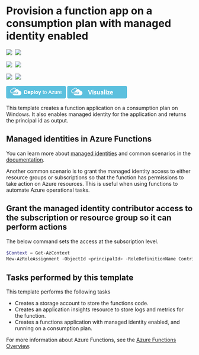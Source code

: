 # Provision a function app on a consumption plan with managed identity enabled

<IMG SRC="https://azurequickstartsservice.blob.core.windows.net/badges/101-functions-managed-identity/PublicLastTestDate.svg" />&nbsp;
<IMG SRC="https://azurequickstartsservice.blob.core.windows.net/badges/101-functions-managed-identity/PublicDeployment.svg" />&nbsp;

<IMG SRC="https://azurequickstartsservice.blob.core.windows.net/badges/101-functions-managed-identity/FairfaxLastTestDate.svg" />&nbsp;
<IMG SRC="https://azurequickstartsservice.blob.core.windows.net/badges/101-functions-managed-identity/FairfaxDeployment.svg" />&nbsp;

<IMG SRC="https://azurequickstartsservice.blob.core.windows.net/badges/101-functions-managed-identity/BestPracticeResult.svg" />&nbsp;
<IMG SRC="https://azurequickstartsservice.blob.core.windows.net/badges/101-functions-managed-identity/CredScanResult.svg" />&nbsp;

[![Deploy to Azure](https://raw.githubusercontent.com/Azure/azure-quickstart-templates/master/1-CONTRIBUTION-GUIDE/images/deploytoazure.png)](https://portal.azure.com/#create/Microsoft.Template/uri/https%3A%2F%2Fraw.githubusercontent.com%2FGaryStrange%2Fazure-quickstart-templates%2Fmaster%2F101-functions-managed-identity%2Fazuredeploy.json)
[![Visualize](https://raw.githubusercontent.com/Azure/azure-quickstart-templates/master/1-CONTRIBUTION-GUIDE/images/visualizebutton.png)](http://armviz.io/#/?loadhttp://armviz.io/#/?load=https%3A%2F%2Fraw.githubusercontent.com%2GaryStrange%2Fazure-quickstart-templates%2Fmaster%2F101-functions-managed-identity%2Fazuredeploy.json)

This template creates a function application on a consumption plan on Windows. It also enables managed identity for the application and returns the principal id as output.

## Managed identities in Azure Functions

You can learn more about [managed identities](https://docs.microsoft.com/en-us/azure/app-service/overview-managed-identity) and common scenarios in the [documentation](https://docs.microsoft.com/en-us/azure/app-service/overview-managed-identity#obtaining-tokens-for-azure-resources).

Another common scenario is to grant the managed identity access to either resource groups or subscriptions so that the function has permissions to take action on Azure resources. This is useful when using functions to automate Azure operational tasks.

## Grant the managed identity contributor access to the subscription or resource group so it can perform actions

The below command sets the access at the subscription level.

```powershell
$Context = Get-AzContext
New-AzRoleAssignment -ObjectId <principalId> -RoleDefinitionName Contributor -Scope "/subscriptions/$($Context.Subscription)"
```

## Tasks performed by this template

This template performs the following tasks

* Creates a storage account to store the functions code.
* Creates an application insights resource to store logs and metrics for the function.
* Creates a functions application with managed identity enabled, and running on a consumption plan.

For more information about Azure Functions, see the [Azure Functions Overview](https://azure.microsoft.com/en-us/documentation/articles/functions-overview/).

